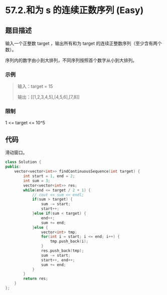 # 57.2.和为 s 的连续正数序列 (Easy)

## 题目描述

输入一个正整数 target ，输出所有和为 target 的连续正整数序列（至少含有两个数）。

序列内的数字由小到大排列，不同序列按照首个数字从小到大排列。

### 示例

> 输入：target = 15
> 
> 输出：[[1,2,3,4,5],[4,5,6],[7,8]]

### 限制

1 <= target <= 10^5

## 代码

滑动窗口。

```c++ tab="滑动窗口"
class Solution {
public:
    vector<vector<int>> findContinuousSequence(int target) {
        int start = 1, end = 2;
        int sum = 3;
        vector<vector<int>> res;
        while(end <= target / 2 + 1) {
            // cout << sum << endl;
            if(sum > target) {
                sum -= start;
                start++;
            }else if(sum < target) {
                end++;
                sum += end;
            }else {
                vector<int> tmp;
                for(int i = start; i <= end; i++) {
                    tmp.push_back(i);
                }
                res.push_back(tmp);
                sum -= start;
                start++, end++;
                sum += end;
            }
        }
        return res;
    }
};
```